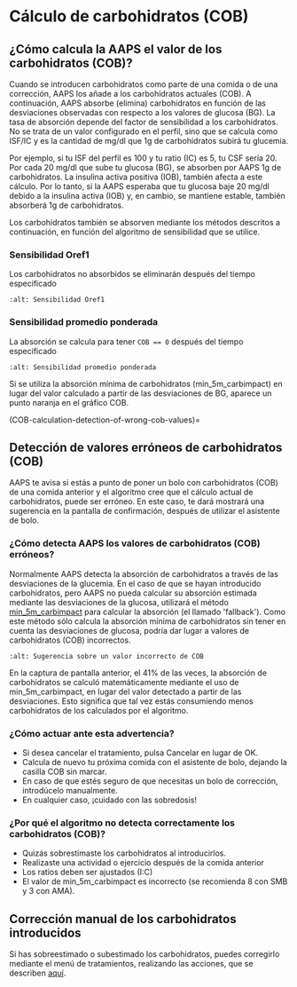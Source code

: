 # Cálculo de carbohidratos (COB)

## ¿Cómo calcula la AAPS el valor de los carbohidratos (COB)?

Cuando se introducen carbohidratos como parte de una comida o de una corrección, AAPS los añade a los carbohidratos actuales (COB). A continuación, AAPS absorbe (elimina) carbohidratos en función de las desviaciones observadas con respecto a los valores de glucosa (BG). La tasa de absorción depende del factor de sensibilidad a los carbohidratos. No se trata de un valor configurado en el perfil, sino que se calcula como ISF/IC y es la cantidad de mg/dl que 1g de carbohidratos subirá tu glucemia.

Por ejemplo, si tu ISF del perfil es 100 y tu ratio (IC) es 5, tu CSF sería 20. Por cada 20 mg/dl que sube tu glucosa (BG), se absorben por AAPS 1g de carbohidratos. La insulina activa positiva (IOB), también afecta a este cálculo. Por lo tanto, si la AAPS esperaba que tu glucosa baje 20 mg/dl debido a la insulina activa (IOB) y, en cambio, se mantiene estable, también absorberá 1g de carbohidratos.

Los carbohidratos también se absorven mediante los métodos descritos a continuación, en función del algoritmo de sensibilidad que se utilice.

### Sensibilidad Oref1

Los carbohidratos no absorbidos se eliminarán después del tiempo especificado

```{image} ../images/cob_oref0_orange_II.png
:alt: Sensibilidad Oref1
```

### Sensibilidad promedio ponderada

La absorción se calcula para tener `COB == 0` después del tiempo especificado

```{image} ../images/cob_aaps2_orange_II.png
:alt: Sensibilidad promedio ponderada
```

Si se utiliza la absorción mínima de carbohidratos (min_5m_carbimpact) en lugar del valor calculado a partir de las desviaciones de BG, aparece un punto naranja en el gráfico COB.

(COB-calculation-detection-of-wrong-cob-values)=
## Detección de valores erróneos de carbohidratos (COB)

AAPS te avisa si estás a punto de poner un bolo con carbohidratos (COB) de una comida anterior y el algoritmo cree que el cálculo actual de carbohidratos, puede ser erróneo. En este caso, te dará mostrará una sugerencia en la pantalla de confirmación, después de utilizar el asistente de bolo.

### ¿Cómo detecta AAPS los valores de carbohidratos (COB) erróneos?

Normalmente AAPS detecta la absorción de carbohidratos a través de las desviaciones de la glucemia. En el caso de que se hayan introducido carbohidratos, pero AAPS no pueda calcular su absorción estimada mediante las desviaciones de la glucosa, utilizará el método [min_5m_carbimpact](../Configuration/Config-Builder.md?highlight=min_5m_carbimpact#absorption-settings) para calcular la absorción (el llamado 'fallback'). Como este método sólo calcula la absorción mínima de carbohidratos sin tener en cuenta las desviaciones de glucosa, podría dar lugar a valores de carbohidratos (COB) incorrectos.

```{image} ../images/Calculator_SlowCarbAbsorption.png
:alt: Sugerencia sobre un valor incorrecto de COB
```

En la captura de pantalla anterior, el 41% de las veces, la absorción de carbohidratos se calculó matemáticamente mediante el uso de min_5m_carbimpact, en lugar del valor detectado a partir de las desviaciones.  Esto significa que tal vez estás consumiendo menos carbohidratos de los calculados por el algoritmo.

### ¿Cómo actuar ante esta advertencia?

- Si desea cancelar el tratamiento, pulsa Cancelar en lugar de OK.
- Calcula de nuevo tu próxima comida con el asistente de bolo, dejando la casilla COB sin marcar.
- En caso de que estés seguro de que necesitas un bolo de corrección, introdúcelo manualmente.
- En cualquier caso, ¡cuidado con las sobredosis!

### ¿Por qué el algoritmo no detecta correctamente los carbohidratos (COB)?

- Quizás sobrestimaste los carbohidratos al introducirlos.
- Realizaste una actividad o ejercicio después de la comida anterior
- Los ratios deben ser ajustados (I:C)
- El valor de min_5m_carbimpact es incorrecto (se recomienda 8 con SMB y 3 con AMA).

## Corrección manual de los carbohidratos introducidos

Si has sobreestimado o subestimado los carbohidratos, puedes corregirlo mediante el menú de tratamientos, realizando las acciones, que se describen [aquí](Screenshots-carb-correction).
